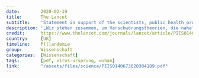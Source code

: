 ```yaml
---
date:        2020-02-19
title:       The Lancet
subtitle:    'Statement in support of the scientists, public health professionals, and medical professionals of China combatting COVID-19'
description: '„Wir stehen zusammen, um Verschwörungstheorien, die nahelegen, dass COVID-19 keinen natürlichen Ursprung hat, scharf zu verurteilen“'
credit:      https://www.thelancet.com/journals/lancet/article/PIIS0140-6736(20)30418-9/fulltext
country:     [UK]
timeline:    P(l)andemie
group:       Wissenschaft
categories:  [Wissenschaft]
tags:        [pdf, virus-ursprung, wuhan]
link:        "/assets/files/science/PIIS0140673620304189.pdf"
---
```

<object data="{{ page.link }}" style='height:calc(100vh - 400px); width: 100%' type='application/pdf'></object>
